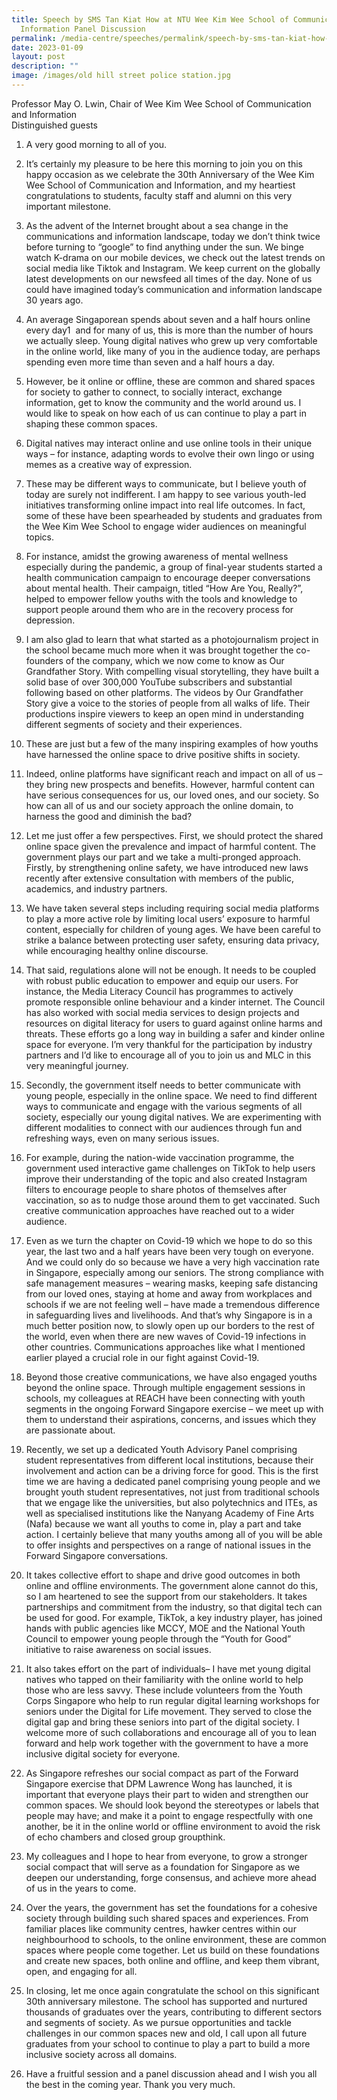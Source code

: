 ```yaml
---
title: Speech by SMS Tan Kiat How at NTU Wee Kim Wee School of Communication &
  Information Panel Discussion
permalink: /media-centre/speeches/permalink/speech-by-sms-tan-kiat-how-at-ntu-wee-kim-wee-school/
date: 2023-01-09
layout: post
description: ""
image: /images/old hill street police station.jpg
---
```

Professor May O. Lwin, Chair of Wee Kim Wee School of Communication and Information  
Distinguished guests

1. A very good morning to all of you.

3. It’s certainly my pleasure to be here this morning to join you on this happy occasion as we celebrate the 30th Anniversary of the Wee Kim Wee School of Communication and Information, and my heartiest congratulations to students, faculty staff and alumni on this very important milestone.  

4. As the advent of the Internet brought about a sea change in the communications and information landscape, today we don’t think twice before turning to “google” to find anything under the sun. We binge watch K-drama on our mobile devices, we check out the latest trends on social media like Tiktok and Instagram. We keep current on the globally latest developments on our newsfeed all times of the day. None of us could have imagined today’s communication and information landscape 30 years ago.

5. An average Singaporean spends about seven and a half hours online every day1  and for many of us, this is more than the number of hours we actually sleep. Young digital natives who grew up very comfortable in the online world, like many of you in the audience today, are perhaps spending even more time than seven and a half hours a day.

7. However, be it online or offline, these are common and shared spaces for society to gather to connect, to socially interact, exchange information, get to know the community and the world around us. I would like to speak on how each of us can continue to play a part in shaping these common spaces.   

8. Digital natives may interact online and use online tools in their unique ways – for instance, adapting words to evolve their own lingo or using memes as a creative way of expression.   

9. These may be different ways to communicate, but I believe youth of today are surely not indifferent. I am happy to see various youth-led initiatives transforming online impact into real life outcomes. In fact, some of these have been spearheaded by students and graduates from the Wee Kim Wee School to engage wider audiences on meaningful topics.   

10. For instance, amidst the growing awareness of mental wellness especially during the pandemic, a group of final-year students started a health communication campaign to encourage deeper conversations about mental health. Their campaign, titled “How Are You, Really?”, helped to empower fellow youths with the tools and knowledge to support people around them who are in the recovery process for depression.  

11. I am also glad to learn that what started as a photojournalism project in the school became much more when it was brought together the co-founders of the company, which we now come to know as Our Grandfather Story. With compelling visual storytelling, they have built a solid base of over 300,000 YouTube subscribers and substantial following based on other platforms. The videos by Our Grandfather Story give a voice to the stories of people from all walks of life. Their productions inspire viewers to keep an open mind in understanding different segments of society and their experiences.  

12. These are just but a few of the many inspiring examples of how youths have harnessed the online space to drive positive shifts in society.  

13. Indeed, online platforms have significant reach and impact on all of us – they bring new prospects and benefits. However, harmful content can have serious consequences for us, our loved ones, and our society. So how can all of us and our society approach the online domain, to harness the good and diminish the bad?  

14. Let me just offer a few perspectives. First, we should protect the shared online space given the prevalence and impact of harmful content. The government plays our part and we take a multi-pronged approach. Firstly, by strengthening online safety, we have introduced new laws recently after extensive consultation with members of the public, academics, and industry partners.  

15. We have taken several steps including requiring social media platforms to play a more active role by limiting local users’ exposure to harmful content, especially for children of young ages. We have been careful to strike a balance between protecting user safety, ensuring data privacy, while encouraging healthy online discourse.  

16. That said, regulations alone will not be enough. It needs to be coupled with robust public education to empower and equip our users. For instance, the Media Literacy Council has programmes to actively promote responsible online behaviour and a kinder internet. The Council has also worked with social media services to design projects and resources on digital literacy for users to guard against online harms and threats. These efforts go a long way in building a safer and kinder online space for everyone. I’m very thankful for the participation by industry partners and I’d like to encourage all of you to join us and MLC in this very meaningful journey.  

17. Secondly, the government itself needs to better communicate with young people, especially in the online space. We need to find different ways to communicate and engage with the various segments of all society, especially our young digital natives. We are experimenting with different modalities to connect with our audiences through fun and refreshing ways, even on many serious issues.  

18. For example, during the nation-wide vaccination programme, the government used interactive game challenges on TikTok to help users improve their understanding of the topic and also created Instagram filters to encourage people to share photos of themselves after vaccination, so as to nudge those around them to get vaccinated. Such creative communication approaches have reached out to a wider audience.   

19. Even as we turn the chapter on Covid-19 which we hope to do so this year, the last two and a half years have been very tough on everyone. And we could only do so because we have a very high vaccination rate in Singapore, especially among our seniors. The strong compliance with safe management measures – wearing masks, keeping safe distancing from our loved ones, staying at home and away from workplaces and schools if we are not feeling well – have made a tremendous difference in safeguarding lives and livelihoods. And that’s why Singapore is in a much better position now, to slowly open up our borders to the rest of the world, even when there are new waves of Covid-19 infections in other countries. Communications approaches like what I mentioned earlier played a crucial role in our fight against Covid-19.

20. Beyond those creative communications, we have also engaged youths beyond the online space. Through multiple engagement sessions in schools, my colleagues at REACH have been connecting with youth segments in the ongoing Forward Singapore exercise – we meet up with them to understand their aspirations, concerns, and issues which they are passionate about.  

21. Recently, we set up a dedicated Youth Advisory Panel comprising student representatives from different local institutions, because their involvement and action can be a driving force for good. This is the first time we are having a dedicated panel comprising young people and we brought youth student representatives, not just from traditional schools that we engage like the universities, but also polytechnics and ITEs, as well as specialised institutions like the Nanyang Academy of Fine Arts (Nafa) because we want all youths to come in, play a part and take action. I certainly believe that many youths among all of you will be able to offer insights and perspectives on a range of national issues in the Forward Singapore conversations.   

22. It takes collective effort to shape and drive good outcomes in both online and offline environments. The government alone cannot do this, so I am heartened to see the support from our stakeholders. It takes partnerships and commitment from the industry, so that digital tech can be used for good. For example, TikTok, a key industry player, has joined hands with public agencies like MCCY, MOE and the National Youth Council to empower young people through the “Youth for Good” initiative to raise awareness on social issues.  

23. It also takes effort on the part of individuals– I have met young digital natives who tapped on their familiarity with the online world to help those who are less savvy. These include volunteers from the Youth Corps Singapore who help to run regular digital learning workshops for seniors under the Digital for Life movement. They served to close the digital gap and bring these seniors into part of the digital society. I welcome more of such collaborations and encourage all of you to lean forward and help work together with the government to have a more inclusive digital society for everyone.

24. As Singapore refreshes our social compact as part of the Forward Singapore exercise that DPM Lawrence Wong has launched, it is important that everyone plays their part to widen and strengthen our common spaces. We should look beyond the stereotypes or labels that people may have; and make it a point to engage respectfully with one another, be it in the online world or offline environment to avoid the risk of echo chambers and closed group groupthink.  

25. My colleagues and I hope to hear from everyone, to grow a stronger social compact that will serve as a foundation for Singapore as we deepen our understanding, forge consensus, and achieve more ahead of us in the years to come.  

26. Over the years, the government has set the foundations for a cohesive society through building such shared spaces and experiences. From familiar places like community centres, hawker centres within our neighbourhood to schools, to the online environment, these are common spaces where people come together. Let us build on these foundations and create new spaces, both online and offline, and keep them vibrant, open, and engaging for all.  

27. In closing, let me once again congratulate the school on this significant 30th anniversary milestone. The school has supported and nurtured thousands of graduates over the years, contributing to different sectors and segments of society. As we pursue opportunities and tackle challenges in our common spaces new and old, I call upon all future graduates from your school to continue to play a part to build a more inclusive society across all domains.

28. Have a fruitful session and a panel discussion ahead and I wish you all the best in the coming year. Thank you very much.